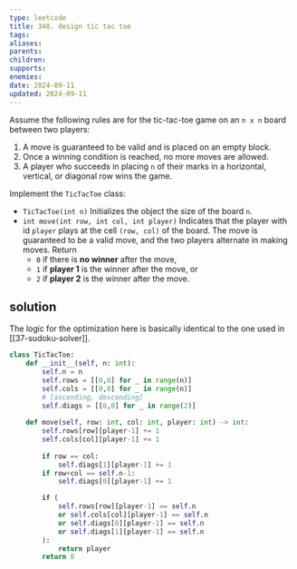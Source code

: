 ```yaml
---
type: leetcode
title: 348. design tic tac toe
tags: 
aliases: 
parents: 
children: 
supports: 
enemies: 
date: 2024-09-11
updated: 2024-09-11
---
```


Assume the following rules are for the tic-tac-toe game on an `n x n` board between two players:

1. A move is guaranteed to be valid and is placed on an empty block.
2. Once a winning condition is reached, no more moves are allowed.
3. A player who succeeds in placing `n` of their marks in a horizontal, vertical, or diagonal row wins the game.

Implement the `TicTacToe` class:

- `TicTacToe(int n)` Initializes the object the size of the board `n`.
- `int move(int row, int col, int player)` Indicates that the player with id `player` plays at the cell `(row, col)` of the board. The move is guaranteed to be a valid move, and the two players alternate in making moves. Return
    - `0` if there is **no winner** after the move,
    - `1` if **player 1** is the winner after the move, or
    - `2` if **player 2** is the winner after the move.

## solution

The logic for the optimization here is basically identical to the one used in [[37-sudoku-solver]].

```python
class TicTacToe:
	def __init__(self, n: int):
		self.n = n
		self.rows = [[0,0] for _ in range(n)]
		self.cols = [[0,0] for _ in range(n)]
		# [ascending, descending]
		self.diags = [[0,0] for _ in range(2)]
	  
	def move(self, row: int, col: int, player: int) -> int:
		self.rows[row][player-1] += 1
		self.cols[col][player-1] += 1
	  
		if row == col:
			self.diags[1][player-1] += 1
		if row+col == self.n-1:
			self.diags[0][player-1] += 1

		if (
			self.rows[row][player-1] == self.n
			or self.cols[col][player-1] == self.n
			or self.diags[0][player-1] == self.n
			or self.diags[1][player-1] == self.n
		):
			return player
		return 0
```
